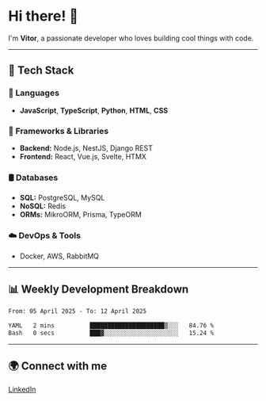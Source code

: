 
# Hi there! 👋

I'm **Vitor**, a passionate developer who loves building cool things with code.

---
## 🔧 Tech Stack

### 📌 Languages
- **JavaScript**, **TypeScript**, **Python**, **HTML**, **CSS**

### 🚀 Frameworks & Libraries
- **Backend:** Node.js, NestJS, Django REST
- **Frontend:** React, Vue.js, Svelte, HTMX

### 🛢️ Databases
- **SQL:** PostgreSQL, MySQL
- **NoSQL:** Redis
- **ORMs:** MikroORM, Prisma, TypeORM

### ☁️ DevOps & Tools
- Docker, AWS, RabbitMQ

---
## 📊 Weekly Development Breakdown

<!--START_SECTION:waka-->

```txt
From: 05 April 2025 - To: 12 April 2025

YAML   2 mins          █████████████████████▒░░░   84.76 %
Bash   0 secs          ███▓░░░░░░░░░░░░░░░░░░░░░   15.24 %
```

<!--END_SECTION:waka-->

---
## 🌍 Connect with me
[LinkedIn](https://www.linkedin.com/in/vitorlc)

